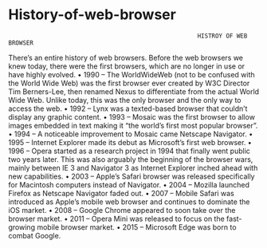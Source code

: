 # History-of-web-browser

                                                         HISTROY OF WEB BROWSER
  
There’s an entire history of web browsers. Before the web browsers we knew today, there were the first browsers, which are no longer in use or have highly evolved.
•	1990 – The WorldWideWeb (not to be confused with the World Wide Web) was the first browser ever created by W3C Director Tim Berners-Lee, then renamed Nexus to differentiate from the actual World Wide Web. Unlike today, this was the only browser and the only way to access the web.
•	1992 – Lynx was a texted-based browser that couldn’t display any graphic content.
•	1993 – Mosaic was the first browser to allow images embedded in text making it “the world’s first most popular browser”.
•	1994 – A noticeable improvement to Mosaic came Netscape Navigator.
•	1995 – Internet Explorer made its debut as Microsoft’s first web browser.
•	1996 – Opera started as a research project in 1994 that finally went public two years later. This was also arguably the beginning of the browser wars, mainly between IE 3 and Navigator 3 as Internet Explorer inched ahead with new capabilities.
•	2003 – Apple’s Safari browser was released specifically for Macintosh computers instead of Navigator.
•	2004 – Mozilla launched Firefox as Netscape Navigator faded out.
•	2007 – Mobile Safari was introduced as Apple’s mobile web browser and continues to dominate the iOS market.
•	2008 – Google Chrome appeared to soon take over the browser market.
•	2011 – Opera Mini was released to focus on the fast-growing mobile browser market.
•	2015 – Microsoft Edge was born to combat Google.

